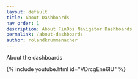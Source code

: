 ```yaml
---
layout: default
title: About Dashboards
nav_order: 1
description: About FinOps Navigator Dashboards
permalink: /about-dashboards
author: rolandkrummenacher
---
```


<span class="fs-9 d-block mb-4">About the dashboards</span>


{% include youtube.html id="VDrcgEne6lU" %}
